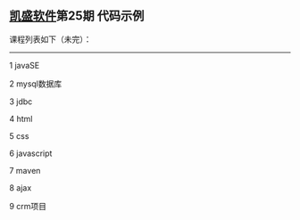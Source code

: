 ## [凯盛软件](http://www.kaishengit.com)第25期 代码示例 </br>
课程列表如下（未完）：
***
1 javaSE 

2 mysql数据库 

3 jdbc 

4 html 

5 css

6 javascript

7 maven

8 ajax

9 crm项目


